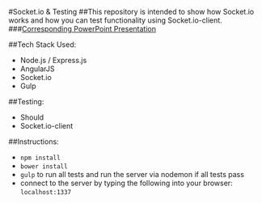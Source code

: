 #Socket.io & Testing
##This repository is intended to show how Socket.io works and how you can test functionality using Socket.io-client.
###[Corresponding PowerPoint Presentation](https://docs.google.com/presentation/d/1QyH65LoCyiWI9tcBD7wpeXeHJpTieR2UNwg6uTvYbBg/edit?usp=sharing)

##Tech Stack Used:
- Node.js / Express.js
- AngularJS
- Socket.io
- Gulp

##Testing:
- Should
- Socket.io-client

##Instructions:
- ```npm install```
- ```bower install```
- ```gulp``` to run all tests and run the server via nodemon if all tests pass
- connect to the server by typing the following into your browser: ```localhost:1337```
